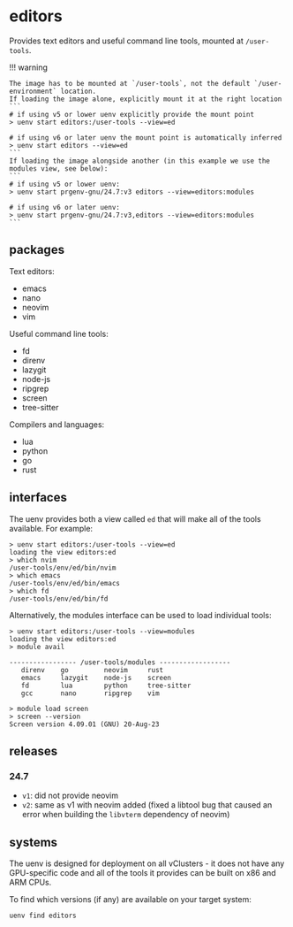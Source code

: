 # editors

Provides text editors and useful command line tools, mounted at `/user-tools`.


!!! warning

    The image has to be mounted at `/user-tools`, not the default `/user-environment` location.
    If loading the image alone, explicitly mount it at the right location
    ```
    # if using v5 or lower uenv explicitly provide the mount point
    > uenv start editors:/user-tools --view=ed

    # if using v6 or later uenv the mount point is automatically inferred
    > uenv start editors --view=ed
    ```
    If loading the image alongside another (in this example we use the modules view, see below):
    ```
    # if using v5 or lower uenv:
    > uenv start prgenv-gnu/24.7:v3 editors --view=editors:modules

    # if using v6 or later uenv:
    > uenv start prgenv-gnu/24.7:v3,editors --view=editors:modules
    ```

## packages

Text editors:

* emacs
* nano
* neovim
* vim

Useful command line tools:

* fd
* direnv
* lazygit
* node-js
* ripgrep
* screen
* tree-sitter

Compilers and languages:

* lua
* python
* go
* rust

## interfaces

The uenv provides both a view called `ed` that will make all of the tools available. For example:
```
> uenv start editors:/user-tools --view=ed
loading the view editors:ed
> which nvim
/user-tools/env/ed/bin/nvim
> which emacs
/user-tools/env/ed/bin/emacs
> which fd
/user-tools/env/ed/bin/fd
```

Alternatively, the modules interface can be used to load individual tools:
```
> uenv start editors:/user-tools --view=modules
loading the view editors:ed
> module avail

----------------- /user-tools/modules ------------------
   direnv    go         neovim     rust
   emacs     lazygit    node-js    screen
   fd        lua        python     tree-sitter
   gcc       nano       ripgrep    vim

> module load screen
> screen --version
Screen version 4.09.01 (GNU) 20-Aug-23
```

## releases

### 24.7

* `v1`: did not provide neovim
* `v2`: same as v1 with neovim added (fixed a libtool bug that caused an error when building the `libvterm` dependency of neovim)

## systems

The uenv is designed for deployment on all vClusters - it does not have any GPU-specific code and all of the tools it provides can be built on x86 and ARM CPUs.

To find which versions (if any) are available on your target system:
```
uenv find editors
```

